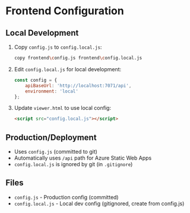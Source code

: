 # Frontend Configuration

## Local Development

1. Copy `config.js` to `config.local.js`:
   ```bash
   copy frontend\config.js frontend\config.local.js
   ```

2. Edit `config.local.js` for local development:
   ```javascript
   const config = {
       apiBaseUrl: 'http://localhost:7071/api',
       environment: 'local'
   };
   ```

3. Update `viewer.html` to use local config:
   ```html
   <script src="config.local.js"></script>
   ```

## Production/Deployment

- Uses `config.js` (committed to git)
- Automatically uses `/api` path for Azure Static Web Apps
- `config.local.js` is ignored by git (in `.gitignore`)

## Files

- `config.js` - Production config (committed)
- `config.local.js` - Local dev config (gitignored, create from config.js)
